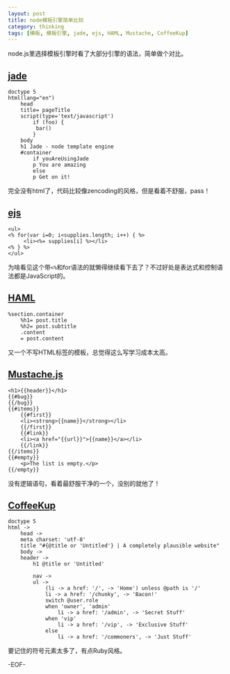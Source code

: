 ```yaml
---
layout: post
title: node模板引擎简单比较
category: thinking
tags: [模板, 模板引擎, jade, ejs, HAML, Mustache, CoffeeKup]
---
```


node.js里选择模板引擎时看了大部分引擎的语法，简单做个对比。

## [jade](http://jade-lang.com/) ##

	doctype 5
	html(lang="en")
		head
		title= pageTitle
		script(type='text/javascript')
			if (foo) {
			 bar()
			}
		body
		h1 Jade - node template engine
		#container
			if youAreUsingJade
			p You are amazing
			else
			p Get on it!

完全没有html了，代码比较像zencoding的风格，但是看着不舒服，pass！
	
## [ejs](http://embeddedjs.com/) ##

	<ul>
	<% for(var i=0; i<supplies.length; i++) { %>
		 <li><%= supplies[i] %></li>
	<% } %>
	</ul>

为啥看见这个带`<%`和for语法的就懒得继续看下去了？不过好处是表达式和控制语法都是JavaScript的。

## [HAML](http://haml.info/) ##

	%section.container
		%h1= post.title
		%h2= post.subtitle
		.content
		= post.content

又一个不写HTML标签的模板，总觉得这么写学习成本太高。

## [Mustache.js](http://mustache.github.com/) ##

	<h1>{{header}}</h1>
	{{#bug}}
	{{/bug}}
	{{#items}}
		{{#first}}
		<li><strong>{{name}}</strong></li>
		{{/first}}
		{{#link}}
		<li><a href="{{url}}">{{name}}</a></li>
		{{/link}}
	{{/items}}
	{{#empty}}
		<p>The list is empty.</p>
	{{/empty}}

没有逻辑语句，看着最舒服干净的一个，没别的就他了！
	
## [CoffeeKup](http://coffeekup.org/) ##

	doctype 5
	html ->
		head ->
		meta charset: 'utf-8'
		title "#{@title or 'Untitled'} | A completely plausible website"
		body ->
		header ->
			h1 @title or 'Untitled'
			
			nav ->
			ul ->
				(li -> a href: '/', -> 'Home') unless @path is '/'
				li -> a href: '/chunky', -> 'Bacon!'
				switch @user.role
				when 'owner', 'admin'
					li -> a href: '/admin', -> 'Secret Stuff'
				when 'vip'
					li -> a href: '/vip', -> 'Exclusive Stuff'
				else
					li -> a href: '/commoners', -> 'Just Stuff'

要记住的符号元素太多了，有点Ruby风格。

-EOF-
